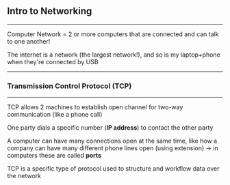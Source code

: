 ## Intro to Networking
---
Computer Network = 2 or more computers that are connected and can talk to one another!

The internet is a network (the largest network!), and so is my laptop+phone when they're connected by USB

---
### Transmission Control Protocol (TCP)
---

TCP allows 2 machines to establish open channel for two-way communication (like a phone call)

One party dials a specific number (**IP address**) to contact the other party

A computer can have many connections open at the same time, like how a company can have many different phone lines open (using extension) -> in computers these are called **ports**

TCP is a specific type of protocol used to structure and workflow data over the network